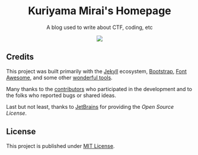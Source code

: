 <div align="center">

  # Kuriyama Mirai's Homepage

  A blog used to write about CTF, coding, etc
  
  <img src="https://i.imgur.com/QSWFdvU.gif" />
</div>

## Credits

This project was built primarily with the [Jekyll][jekyllrb] ecosystem,
[Bootstrap][bootstrap], [Font Awesome][icons], and some other [wonderful tools][lib].

Many thanks to the [contributors][contributors] who participated in the development
and to the folks who reported bugs or shared ideas.

Last but not least, thanks to [JetBrains][jetbrains] for providing the _Open Source License_.

## License

This project is published under [MIT License][license].

[license]: https://github.com/cotes2020/jekyll-theme-chirpy/blob/master/LICENSE
[jekyllrb]: https://jekyllrb.com/
[bootstrap]: https://getbootstrap.com/
[icons]: https://fontawesome.com/
[contributors]: https://github.com/cotes2020/jekyll-theme-chirpy/graphs/contributors
[lib]: https://github.com/cotes2020/chirpy-static-assets
[jetbrains]: https://www.jetbrains.com/?from=jekyll-theme-chirpy
